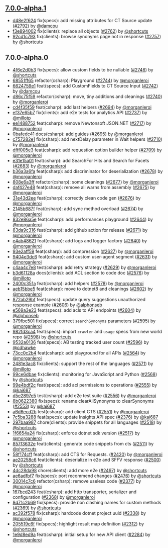 ## [7.0.0-alpha.1](https://github.com/algolia/algoliasearch-client-csharp/compare/7.0.0-alpha.0...7.0.0-alpha.1)

- [d48e2f624](https://github.com/algolia/api-clients-automation/commit/d48e2f624) fix(specs): add missing attributes for CT Source update ([#2792](https://github.com/algolia/api-clients-automation/pull/2792)) by [@damcou](https://github.com/damcou/)
- [f3e894002](https://github.com/algolia/api-clients-automation/commit/f3e894002) fix(clients): replace all objects ([#2762](https://github.com/algolia/api-clients-automation/pull/2762)) by [@shortcuts](https://github.com/shortcuts/)
- [92cd1c793](https://github.com/algolia/api-clients-automation/commit/92cd1c793) fix(clients): browse synonyms page not in response ([#2757](https://github.com/algolia/api-clients-automation/pull/2757)) by [@shortcuts](https://github.com/shortcuts/)

## 7.0.0-alpha.0

- [4f6e2d0b3](https://github.com/algolia/api-clients-automation/commit/4f6e2d0b3) fix(specs): allow custom fields to be nullable ([#2746](https://github.com/algolia/api-clients-automation/pull/2746)) by [@shortcuts](https://github.com/shortcuts/)
- [68551ff65](https://github.com/algolia/api-clients-automation/commit/68551ff65) refactor(csharp): Playground ([#2744](https://github.com/algolia/api-clients-automation/pull/2744)) by [@morganleroi](https://github.com/morganleroi/)
- [6624759e1](https://github.com/algolia/api-clients-automation/commit/6624759e1) feat(specs): add CustomFields to CT Source Input ([#2742](https://github.com/algolia/api-clients-automation/pull/2742)) by [@damcou](https://github.com/damcou/)
- [d86c75f59](https://github.com/algolia/api-clients-automation/commit/d86c75f59) refactor(csharp): move, tiny additions and cleanings ([#2740](https://github.com/algolia/api-clients-automation/pull/2740)) by [@morganleroi](https://github.com/morganleroi/)
- [cd4f35f59](https://github.com/algolia/api-clients-automation/commit/cd4f35f59) feat(csharp): add last helpers ([#2694](https://github.com/algolia/api-clients-automation/pull/2694)) by [@morganleroi](https://github.com/morganleroi/)
- [ef37e65b7](https://github.com/algolia/api-clients-automation/commit/ef37e65b7) fix(clients): add e2e tests for analytics API ([#2737](https://github.com/algolia/api-clients-automation/pull/2737)) by [@millotp](https://github.com/millotp/)
- [ee1488752](https://github.com/algolia/api-clients-automation/commit/ee1488752) feat(csharp): remove Newtonsoft JSON.NET ([#2717](https://github.com/algolia/api-clients-automation/pull/2717)) by [@morganleroi](https://github.com/morganleroi/)
- [0bafedc41](https://github.com/algolia/api-clients-automation/commit/0bafedc41) docs(csharp): add guides ([#2695](https://github.com/algolia/api-clients-automation/pull/2695)) by [@morganleroi](https://github.com/morganleroi/)
- [c757282e1](https://github.com/algolia/api-clients-automation/commit/c757282e1) fix(csharp): add nextDelay parameter in Wait helpers ([#2710](https://github.com/algolia/api-clients-automation/pull/2710)) by [@morganleroi](https://github.com/morganleroi/)
- [dfff005e3](https://github.com/algolia/api-clients-automation/commit/dfff005e3) feat(csharp): add requestion option builder helper ([#2709](https://github.com/algolia/api-clients-automation/pull/2709)) by [@morganleroi](https://github.com/morganleroi/)
- [e31e15a01](https://github.com/algolia/api-clients-automation/commit/e31e15a01) feat(csharp): add SearchFor Hits and Search for Facets ([#2683](https://github.com/algolia/api-clients-automation/pull/2683)) by [@morganleroi](https://github.com/morganleroi/)
- [b36a3a6fa](https://github.com/algolia/api-clients-automation/commit/b36a3a6fa) feat(csharp): add discriminator for deserialization ([#2678](https://github.com/algolia/api-clients-automation/pull/2678)) by [@morganleroi](https://github.com/morganleroi/)
- [808e6a3ff](https://github.com/algolia/api-clients-automation/commit/808e6a3ff) refactor(csharp): some cleanings ([#2677](https://github.com/algolia/api-clients-automation/pull/2677)) by [@morganleroi](https://github.com/morganleroi/)
- [daf427e48](https://github.com/algolia/api-clients-automation/commit/daf427e48) feat(csharp): remove all warns from assembly ([#2675](https://github.com/algolia/api-clients-automation/pull/2675)) by [@morganleroi](https://github.com/morganleroi/)
- [31e43d2ee](https://github.com/algolia/api-clients-automation/commit/31e43d2ee) feat(csharp): correctly clean code gen ([#2676](https://github.com/algolia/api-clients-automation/pull/2676)) by [@morganleroi](https://github.com/morganleroi/)
- [2145b687f](https://github.com/algolia/api-clients-automation/commit/2145b687f) feat(csharp): add sync method overload ([#2674](https://github.com/algolia/api-clients-automation/pull/2674)) by [@morganleroi](https://github.com/morganleroi/)
- [832e86a5e](https://github.com/algolia/api-clients-automation/commit/832e86a5e) feat(csharp): add performances playground ([#2644](https://github.com/algolia/api-clients-automation/pull/2644)) by [@morganleroi](https://github.com/morganleroi/)
- [83da9c316](https://github.com/algolia/api-clients-automation/commit/83da9c316) feat(csharp): add github action for release ([#2671](https://github.com/algolia/api-clients-automation/pull/2671)) by [@morganleroi](https://github.com/morganleroi/)
- [e4ab48621](https://github.com/algolia/api-clients-automation/commit/e4ab48621) feat(csharp): add logs and logger factory ([#2640](https://github.com/algolia/api-clients-automation/pull/2640)) by [@morganleroi](https://github.com/morganleroi/)
- [93e2aff59](https://github.com/algolia/api-clients-automation/commit/93e2aff59) feat(csharp): add compression ([#2627](https://github.com/algolia/api-clients-automation/pull/2627)) by [@morganleroi](https://github.com/morganleroi/)
- [9404e3dc6](https://github.com/algolia/api-clients-automation/commit/9404e3dc6) feat(csharp): add custom user-agent segment ([#2631](https://github.com/algolia/api-clients-automation/pull/2631)) by [@morganleroi](https://github.com/morganleroi/)
- [c4aa4c7e8](https://github.com/algolia/api-clients-automation/commit/c4aa4c7e8) test(csharp): add retry strategy ([#2629](https://github.com/algolia/api-clients-automation/pull/2629)) by [@morganleroi](https://github.com/morganleroi/)
- [b3d61128a](https://github.com/algolia/api-clients-automation/commit/b3d61128a) docs(clients): add ACL section to code doc ([#2576](https://github.com/algolia/api-clients-automation/pull/2576)) by [@millotp](https://github.com/millotp/)
- [2400c351a](https://github.com/algolia/api-clients-automation/commit/2400c351a) feat(csharp): add helpers ([#2578](https://github.com/algolia/api-clients-automation/pull/2578)) by [@morganleroi](https://github.com/morganleroi/)
- [aeb15bbe5](https://github.com/algolia/api-clients-automation/commit/aeb15bbe5) feat(csharp): move to dotnet8 and cleanings ([#2602](https://github.com/algolia/api-clients-automation/pull/2602)) by [@morganleroi](https://github.com/morganleroi/)
- [872ab29bf](https://github.com/algolia/api-clients-automation/commit/872ab29bf) feat(specs): update query suggestions unauthorized response example ([#2606](https://github.com/algolia/api-clients-automation/pull/2606)) by [@alphonseb](https://github.com/alphonseb/)
- [e569a3e23](https://github.com/algolia/api-clients-automation/commit/e569a3e23) feat(specs): add acls to API endpoints ([#2604](https://github.com/algolia/api-clients-automation/pull/2604)) by [@alphonseb](https://github.com/alphonseb/)
- [379fbc501](https://github.com/algolia/api-clients-automation/commit/379fbc501) fix(specs): correct `searchSynonyms` parameters ([#2595](https://github.com/algolia/api-clients-automation/pull/2595)) by [@morganleroi](https://github.com/morganleroi/)
- [982fd3ca4](https://github.com/algolia/api-clients-automation/commit/982fd3ca4) feat(specs): import `crawler` and `usage` specs from new world repo ([#2598](https://github.com/algolia/api-clients-automation/pull/2598)) by [@shortcuts](https://github.com/shortcuts/)
- [9532a0136](https://github.com/algolia/api-clients-automation/commit/9532a0136) feat(specs): AB testing tracked user count ([#2596](https://github.com/algolia/api-clients-automation/pull/2596)) by [@cdhawke](https://github.com/cdhawke/)
- [73cc0c2b4](https://github.com/algolia/api-clients-automation/commit/73cc0c2b4) feat(csharp): add playground for all APIs ([#2564](https://github.com/algolia/api-clients-automation/pull/2564)) by [@morganleroi](https://github.com/morganleroi/)
- [2481e3ac8](https://github.com/algolia/api-clients-automation/commit/2481e3ac8) fix(clients): support the rest of the languages ([#2571](https://github.com/algolia/api-clients-automation/pull/2571)) by [@millotp](https://github.com/millotp/)
- [99ce6dbae](https://github.com/algolia/api-clients-automation/commit/99ce6dbae) fix(clients): monitoring for JavaScript and Python ([#2568](https://github.com/algolia/api-clients-automation/pull/2568)) by [@shortcuts](https://github.com/shortcuts/)
- [99e4bdf2c](https://github.com/algolia/api-clients-automation/commit/99e4bdf2c) feat(specs): add acl permissions to operations ([#2555](https://github.com/algolia/api-clients-automation/pull/2555)) by [@kai687](https://github.com/kai687/)
- [d5e2897e5](https://github.com/algolia/api-clients-automation/commit/d5e2897e5) test(csharp): add e2e test suite ([#2556](https://github.com/algolia/api-clients-automation/pull/2556)) by [@morganleroi](https://github.com/morganleroi/)
- [8b0622380](https://github.com/algolia/api-clients-automation/commit/8b0622380) fix(specs): rename clearAllSynonyms to clearSynonyms ([#2553](https://github.com/algolia/api-clients-automation/pull/2553)) by [@kai687](https://github.com/kai687/)
- [a6d6ecd2b](https://github.com/algolia/api-clients-automation/commit/a6d6ecd2b) test(csharp): add client CTS ([#2551](https://github.com/algolia/api-clients-automation/pull/2551)) by [@morganleroi](https://github.com/morganleroi/)
- [7c5ba3288](https://github.com/algolia/api-clients-automation/commit/7c5ba3288) feat(specs): update Insights API spec ([#2376](https://github.com/algolia/api-clients-automation/pull/2376)) by [@kai687](https://github.com/kai687/)
- [297baa987](https://github.com/algolia/api-clients-automation/commit/297baa987) chore(clients): provide snippets for all languages ([#2518](https://github.com/algolia/api-clients-automation/pull/2518)) by [@shortcuts](https://github.com/shortcuts/)
- [1f6654a24](https://github.com/algolia/api-clients-automation/commit/1f6654a24) fix(csharp): enforce dotnet sdk version ([#2517](https://github.com/algolia/api-clients-automation/pull/2517)) by [@morganleroi](https://github.com/morganleroi/)
- [857f3632e](https://github.com/algolia/api-clients-automation/commit/857f3632e) feat(clients): generate code snippets from cts ([#2511](https://github.com/algolia/api-clients-automation/pull/2511)) by [@shortcuts](https://github.com/shortcuts/)
- [58f174cff](https://github.com/algolia/api-clients-automation/commit/58f174cff) feat(csharp): add CTS for Requests. ([#2420](https://github.com/algolia/api-clients-automation/pull/2420)) by [@morganleroi](https://github.com/morganleroi/)
- [ae20258c6](https://github.com/algolia/api-clients-automation/commit/ae20258c6) feat(clients): deserialize in e2e and SFFV response ([#2500](https://github.com/algolia/api-clients-automation/pull/2500)) by [@shortcuts](https://github.com/shortcuts/)
- [4dc28da98](https://github.com/algolia/api-clients-automation/commit/4dc28da98) chore(clients): add more e2e ([#2497](https://github.com/algolia/api-clients-automation/pull/2497)) by [@shortcuts](https://github.com/shortcuts/)
- [ae6adfbf7](https://github.com/algolia/api-clients-automation/commit/ae6adfbf7) fix(specs): port recommend changes ([#2476](https://github.com/algolia/api-clients-automation/pull/2476)) by [@shortcuts](https://github.com/shortcuts/)
- [30014c7c6](https://github.com/algolia/api-clients-automation/commit/30014c7c6) refactor(csharp): remove useless code ([#2377](https://github.com/algolia/api-clients-automation/pull/2377)) by [@morganleroi](https://github.com/morganleroi/)
- [167bcd243](https://github.com/algolia/api-clients-automation/commit/167bcd243) feat(csharp): add http transporter, serializer and configuration ([#2368](https://github.com/algolia/api-clients-automation/pull/2368)) by [@morganleroi](https://github.com/morganleroi/)
- [8d71c2b69](https://github.com/algolia/api-clients-automation/commit/8d71c2b69) fix(specs): provide non clashing names for custom methods ([#2369](https://github.com/algolia/api-clients-automation/pull/2369)) by [@shortcuts](https://github.com/shortcuts/)
- [ac392f578](https://github.com/algolia/api-clients-automation/commit/ac392f578) fix(csharp): hardcode dotnet project uuid ([#2338](https://github.com/algolia/api-clients-automation/pull/2338)) by [@morganleroi](https://github.com/morganleroi/)
- [205519c6f](https://github.com/algolia/api-clients-automation/commit/205519c6f) fix(specs): highlight result map definition ([#2312](https://github.com/algolia/api-clients-automation/pull/2312)) by [@shortcuts](https://github.com/shortcuts/)
- [1e9d8ed9a](https://github.com/algolia/api-clients-automation/commit/1e9d8ed9a) feat(csharp): initial setup for new API client ([#2284](https://github.com/algolia/api-clients-automation/pull/2284)) by [@morganleroi](https://github.com/morganleroi/)


